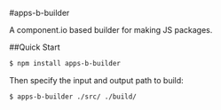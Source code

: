 #apps-b-builder

A component.io based builder for making JS packages.

##Quick Start

```bash
$ npm install apps-b-builder
```

Then specify the input and output path to build:

```bash
$ apps-b-builder ./src/ ./build/
```